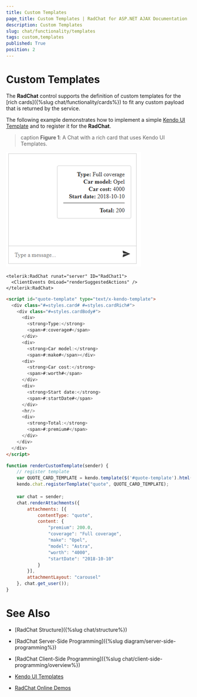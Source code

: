 ```yaml
---
title: Custom Templates 
page_title: Custom Templates | RadChat for ASP.NET AJAX Documentation
description: Custom Templates 
slug: chat/functionality/templates
tags: custom,templates
published: True
position: 2
---
```


# Custom Templates


The **RadChat** control supports the definition of custom templates for the [rich cards]({%slug chat/functionality/cards%}) to fit any custom payload that is returned by the service.

The following example demonstrates how to implement a simple [Kendo UI Template](https://docs.telerik.com/kendo-ui/framework/templates/overview) and to register it for the **RadChat**.

>caption **Figure 1**: A Chat with a rich card that uses Kendo UI Templates.

![chat with custom template](../images/chat-custom-template.png)

````ASPX
<telerik:RadChat runat="server" ID="RadChat1">
  <ClientEvents OnLoad="renderSuggestedActions" />
</telerik:RadChat>
 ````

````HTML
<script id="quote-template" type="text/x-kendo-template">
  <div class="#=styles.card# #=styles.cardRich#">
    <div class="#=styles.cardBody#">
      <div>
        <strong>Type:</strong>
        <span>#:coverage#</span>
      </div>
      <div>
        <strong>Car model:</strong>
        <span>#:make#</span></div>
      <div>
        <strong>Car cost:</strong>
        <span>#:worth#</span>
      </div>
      <div>
        <strong>Start date:</strong>
        <span>#:startDate#</span>
      </div>
      <hr/>
      <div>
        <strong>Total:</strong>
        <span>#:premium#</span>
      </div>
    </div>
  </div>
</script>
````

````JavaScript
function renderCustomTemplate(sender) {
    // register template
    var QUOTE_CARD_TEMPLATE = kendo.template($('#quote-template').html());
    kendo.chat.registerTemplate("quote", QUOTE_CARD_TEMPLATE);

    var chat = sender;
    chat.renderAttachments({
        attachments: [{
            contentType: "quote",
            content: {
                "premium": 200.0,
                "coverage": "Full coverage",
                "make": "Opel",
                "model": "Astra",
                "worth": "4000",
                "startDate": "2018-10-10"
            }
        }],
        attachmentLayout: "carousel"
    }, chat.get_user());
}
````

# See Also

 * [RadChat Structure]({%slug chat/structure%})

 * [RadChat Server-Side Programming]({%slug diagram/server-side-programming%})

 * [RadChat Client-Side Programming]({%slug chat/client-side-programming/overview%})

 * [Kendo UI Templates](https://docs.telerik.com/kendo-ui/framework/templates/overview)

 * [RadChat Online Demos](https://demos.telerik.com/aspnet-ajax/chat/overview/defaultcs.aspx)
 